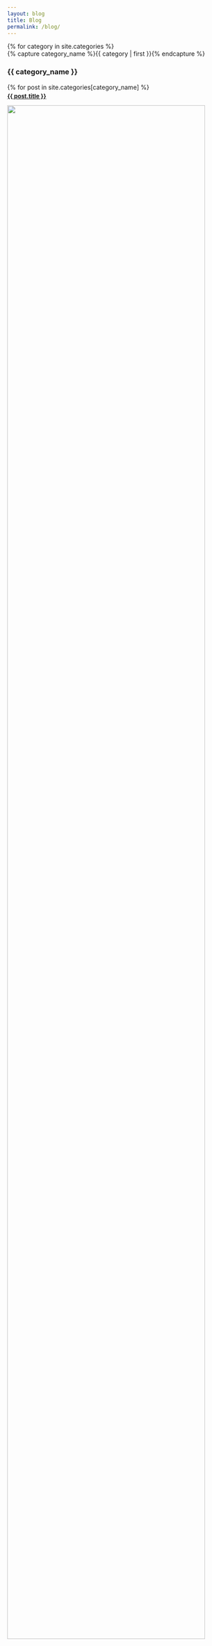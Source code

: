 ```yaml
---
layout: blog
title: Blog
permalink: /blog/
---
```


<div id="archives">
{% for category in site.categories %}
  <div class="archive-group">
    {% capture category_name %}{{ category | first }}{% endcapture %}
    <div id="#{{ category_name | slugize }}"></div>
    <p></p>
    <h3 class="category-head">{{ category_name }}</h3>
    <a name="{{ category_name | slugize }}"></a>
    {% for post in site.categories[category_name] %}
    <article class="archive-item">
      <a href="{{ site.baseurl }}{{ post.url }}">
        <div class="row">
          <div class="column">
            <div class="post">
              <h3 style="margin-top:4px; horizontal-align: middle; font-size:95%;">{{ post.title }}</h3>
              <img style="width:95%; height:95%;" src="{{ site.baseurl }}/images/thumbnail/{{ post.thumbnail }}">
            </div>
          </div>
        </div>
      </a>
    </article>
    {% endfor %}
  </div>
{% endfor %}
</div>
